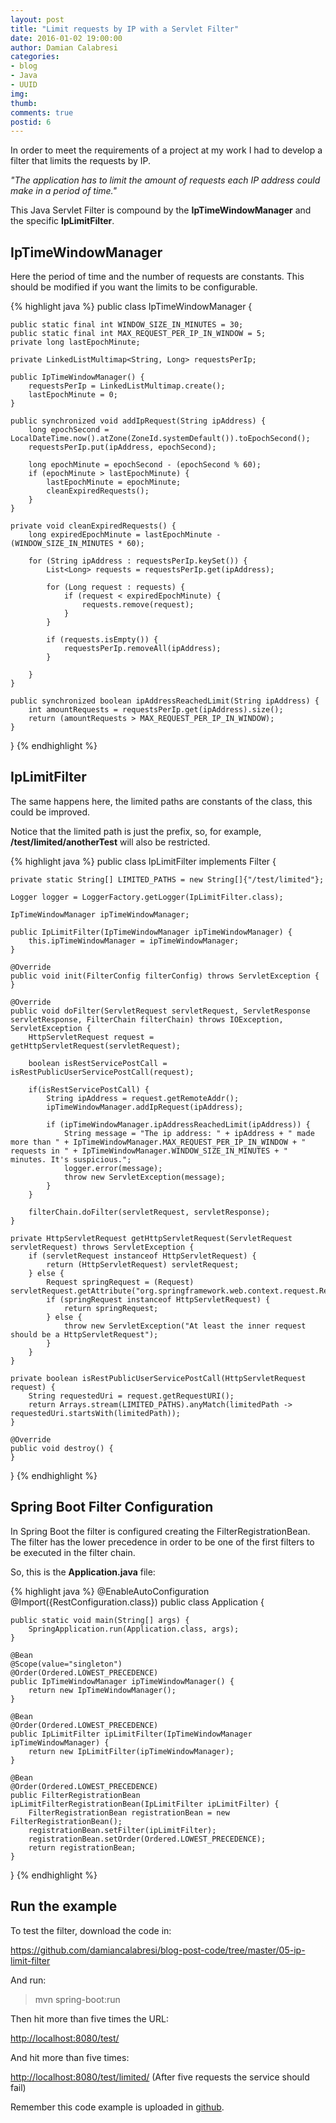 ```yaml
---
layout: post
title: "Limit requests by IP with a Servlet Filter"
date: 2016-01-02 19:00:00
author: Damian Calabresi
categories: 
- blog 
- Java
- UUID
img: 
thumb: 
comments: true
postid: 6
---
```


In order to meet the requirements of a project at my work I had to develop a filter that limits the requests by IP.

*"The application has to limit the amount of requests each IP address could make in a period of time."*

This Java Servlet Filter is compound by the **IpTimeWindowManager** and the specific **IpLimitFilter**.

<!--more-->

## IpTimeWindowManager

Here the period of time and the number of requests are constants. This should be modified if you want the limits to be configurable.

{% highlight java %}
public class IpTimeWindowManager {


    public static final int WINDOW_SIZE_IN_MINUTES = 30;
    public static final int MAX_REQUEST_PER_IP_IN_WINDOW = 5;
    private long lastEpochMinute;

    private LinkedListMultimap<String, Long> requestsPerIp;

    public IpTimeWindowManager() {
        requestsPerIp = LinkedListMultimap.create();
        lastEpochMinute = 0;
    }

    public synchronized void addIpRequest(String ipAddress) {
        long epochSecond = LocalDateTime.now().atZone(ZoneId.systemDefault()).toEpochSecond();
        requestsPerIp.put(ipAddress, epochSecond);

        long epochMinute = epochSecond - (epochSecond % 60);
        if (epochMinute > lastEpochMinute) {
            lastEpochMinute = epochMinute;
            cleanExpiredRequests();
        }
    }

    private void cleanExpiredRequests() {
        long expiredEpochMinute = lastEpochMinute - (WINDOW_SIZE_IN_MINUTES * 60);

        for (String ipAddress : requestsPerIp.keySet()) {
            List<Long> requests = requestsPerIp.get(ipAddress);

            for (Long request : requests) {
                if (request < expiredEpochMinute) {
                    requests.remove(request);
                }
            }

            if (requests.isEmpty()) {
                requestsPerIp.removeAll(ipAddress);
            }

        }
    }

    public synchronized boolean ipAddressReachedLimit(String ipAddress) {
        int amountRequests = requestsPerIp.get(ipAddress).size();
        return (amountRequests > MAX_REQUEST_PER_IP_IN_WINDOW);
    }
}
{% endhighlight %}

## IpLimitFilter

The same happens here, the limited paths are constants of the class, this could be improved.

Notice that the limited path is just the prefix, so, for example, **/test/limited/anotherTest** will also be restricted.

{% highlight java %}
public class IpLimitFilter implements Filter {

    private static String[] LIMITED_PATHS = new String[]{"/test/limited"};

    Logger logger = LoggerFactory.getLogger(IpLimitFilter.class);

    IpTimeWindowManager ipTimeWindowManager;

    public IpLimitFilter(IpTimeWindowManager ipTimeWindowManager) {
        this.ipTimeWindowManager = ipTimeWindowManager;
    }

    @Override
    public void init(FilterConfig filterConfig) throws ServletException {
    }

    @Override
    public void doFilter(ServletRequest servletRequest, ServletResponse servletResponse, FilterChain filterChain) throws IOException, ServletException {
        HttpServletRequest request = getHttpServletRequest(servletRequest);

        boolean isRestServicePostCall = isRestPublicUserServicePostCall(request);

        if(isRestServicePostCall) {
            String ipAddress = request.getRemoteAddr();
            ipTimeWindowManager.addIpRequest(ipAddress);

            if (ipTimeWindowManager.ipAddressReachedLimit(ipAddress)) {
                String message = "The ip address: " + ipAddress + " made more than " + IpTimeWindowManager.MAX_REQUEST_PER_IP_IN_WINDOW + " requests in " + IpTimeWindowManager.WINDOW_SIZE_IN_MINUTES + " minutes. It's suspicious.";
                logger.error(message);
                throw new ServletException(message);
            }
        }

        filterChain.doFilter(servletRequest, servletResponse);
    }

    private HttpServletRequest getHttpServletRequest(ServletRequest servletRequest) throws ServletException {
        if (servletRequest instanceof HttpServletRequest) {
            return (HttpServletRequest) servletRequest;
        } else {
            Request springRequest = (Request) servletRequest.getAttribute("org.springframework.web.context.request.RequestContextListener.REQUEST_ATTRIBUTES");
            if (springRequest instanceof HttpServletRequest) {
                return springRequest;
            } else {
                throw new ServletException("At least the inner request should be a HttpServletRequest");
            }
        }
    }

    private boolean isRestPublicUserServicePostCall(HttpServletRequest request) {
        String requestedUri = request.getRequestURI();
        return Arrays.stream(LIMITED_PATHS).anyMatch(limitedPath -> requestedUri.startsWith(limitedPath));
    }

    @Override
    public void destroy() {
    }

}
{% endhighlight %}

## Spring Boot Filter Configuration

In Spring Boot the filter is configured creating the FilterRegistrationBean. 
The filter has the lower precedence in order to be one of the first filters to be executed in the filter chain.

So, this is the **Application.java** file:

{% highlight java %}
@EnableAutoConfiguration
@Import({RestConfiguration.class})
public class Application {

    public static void main(String[] args) {
        SpringApplication.run(Application.class, args);
    }

    @Bean
    @Scope(value="singleton")
    @Order(Ordered.LOWEST_PRECEDENCE)
    public IpTimeWindowManager ipTimeWindowManager() {
        return new IpTimeWindowManager();
    }

    @Bean
    @Order(Ordered.LOWEST_PRECEDENCE)
    public IpLimitFilter ipLimitFilter(IpTimeWindowManager ipTimeWindowManager) {
        return new IpLimitFilter(ipTimeWindowManager);
    }

    @Bean
    @Order(Ordered.LOWEST_PRECEDENCE)
    public FilterRegistrationBean ipLimitFilterRegistrationBean(IpLimitFilter ipLimitFilter) {
        FilterRegistrationBean registrationBean = new FilterRegistrationBean();
        registrationBean.setFilter(ipLimitFilter);
        registrationBean.setOrder(Ordered.LOWEST_PRECEDENCE);
        return registrationBean;
    }

}
{% endhighlight %}

## Run the example
To test the filter, download the code in:

<https://github.com/damiancalabresi/blog-post-code/tree/master/05-ip-limit-filter>

And run:

> mvn spring-boot:run

Then hit more than five times the URL:

<http://localhost:8080/test/>

And hit more than five times:

<http://localhost:8080/test/limited/> (After five requests the service should fail)

Remember this code example is uploaded in [github](https://github.com/damiancalabresi/blog-post-code/tree/master/05-ip-limit-filter).